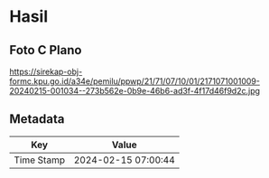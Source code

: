 # Hasil

## Foto C Plano

https://sirekap-obj-formc.kpu.go.id/a34e/pemilu/ppwp/21/71/07/10/01/2171071001009-20240215-001034--273b562e-0b9e-46b6-ad3f-4f17d46f9d2c.jpg


## Metadata

| Key        | Value               |
| ---------- | ------------------- |
| Time Stamp | 2024-02-15 07:00:44 |



